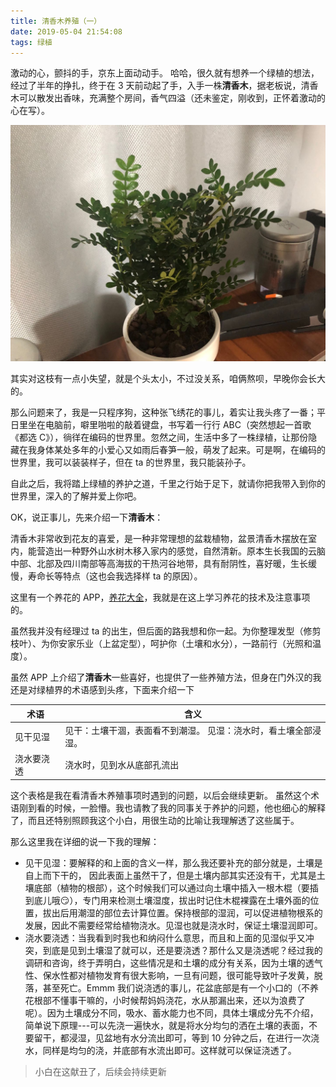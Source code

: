 ```yaml
---
title: 清香木养殖（一）
date: 2019-05-04 21:54:08
tags: 绿植
---
```



激动的心，颤抖的手，京东上面动动手。
哈哈，很久就有想养一个绿植的想法，经过了半年的挣扎，终于在 3 天前动起了手，入手一株**清香木**，据老板说，清香木可以散发出香味，充满整个房间，香气四溢（还未鉴定，刚收到，正怀着激动的心在写）。
<!-- more-->
![清香木](https://raw.githubusercontent.com/boywithsmalleyes/static_file/master/images/WechatIMG68.jpeg)

其实对这枝有一点小失望，就是个头太小，不过没关系，咱俩熬呗，早晚你会长大的。
<!--more-->

那么问题来了，我是一只程序狗，这种张飞绣花的事儿，着实让我头疼了一番；平日里坐在电脑前，噼里啪啦的敲着键盘，书写着一行行 ABC（突然想起一首歌《都选 C》），徜徉在编码的世界里。忽然之间，生活中多了一株绿植，让那份隐藏在我身体某处多年的小爱心又如雨后春笋一般，萌发了起来。可是啊，在编码的世界里，我可以装装样子，但在 ta 的世界里，我只能装孙子。

自此之后，我将踏上绿植的养护之道，千里之行始于足下，就请你把我带入到你的世界里，深入的了解并爱上你吧。

OK，说正事儿，先来介绍一下**清香木**：

清香木非常收到花友的喜爱，是一种非常理想的盆栽植物，盆景清香木摆放在室内，能营造出一种野外山水树木移入家内的感觉，自然清新。原本生长我国的云脑中部、北部及四川南部等高海拔的干热河谷地带，具有耐阴性，喜好暖，生长缓慢，寿命长等特点（这也会我选择样 ta 的原因）。

这里有一个养花的 APP，[养花大全](https://itunes.apple.com/cn/app/%E5%85%BB%E8%8A%B1%E5%A4%A7%E5%85%A8-%E5%85%BB%E8%8A%B1%E4%BA%BA%E7%9A%84%E5%9C%88%E5%AD%90/id1245612230?mt=8)，我就是在这上学习养花的技术及注意事项的。

虽然我并没有经理过 ta 的出生，但后面的路我想和你一起。为你整理发型（修剪枝叶）、为你安家乐业（上盆定型），呵护你（土壤和水分），一路前行（光照和温度）。

虽然 APP 上介绍了**清香木**一些喜好，也提供了一些养殖方法，但身在门外汉的我还是对绿植界的术语感到头疼，下面来介绍一下

| 术语 | 含义  |
| --- | --- |
| 见干见湿 | 见干：土壤干涸，表面看不到潮湿。 见湿：浇水时，看土壤全部浸湿。 |
| 浇水要浇透 | 浇水时，见到水从底部孔流出 |

这个表格是我在看清香木养殖事项时遇到的问题，以后会继续更新。
虽然这个术语刚到看的时候，一脸懵。我也请教了我的同事关于养护的问题，他也细心的解释了，而且还特别照顾我这个小白，用很生动的比喻让我理解透了这些属于。


那么这里我在详细的说一下我的理解：

* 见干见湿：要解释的和上面的含义一样，那么我还要补充的部分就是，土壤是自上而下干的， 因此表面上虽然干了，但是土壤内部其实还没有干，尤其是土壤底部（植物的根部），这个时候我们可以通过向土壤中插入一根木棍（要插到底儿哦😏），专门用来检测土壤湿度，拔出时记住木棍裸露在土壤外面的位置，拔出后用潮湿的部位去计算位置。保持根部的湿润，可以促进植物根系的发展，因此不需要经常给植物浇水。见湿也就是浇水时，保证土壤湿润即可。
* 浇水要浇透：当我看到时我也和纳闷什么意思，而且和上面的见湿似乎又冲突，到底是见到土壤湿了就可以，还是要浇透？那什么又是浇透呢？经过我的调研和咨询，终于弄明白，这些情况是和土壤的成分有关系，因为土壤的透气性、保水性都对植物发育有很大影响，一旦有问题，很可能导致叶子发黄，脱落，甚至死亡。Emmm  我们说浇透的事儿，花盆底部是有一个小口的（不养花根部不懂事干嘛的，小时候帮妈妈浇花，水从那漏出来，还以为浪费了呢）。因为土壤成分不同，吸水、蓄水能力也不同，具体土壤成分先不介绍，简单说下原理---可以先浇一遍快水，就是将水分均匀的洒在土壤的表面，不要留干，都浸湿，见盆地有水分流出即可，等到 10 分钟之后，在进行一次浇水，同样是均匀的浇，并底部有水流出即可。这样就可以保证浇透了。

> 小白在这献丑了，后续会持续更新

